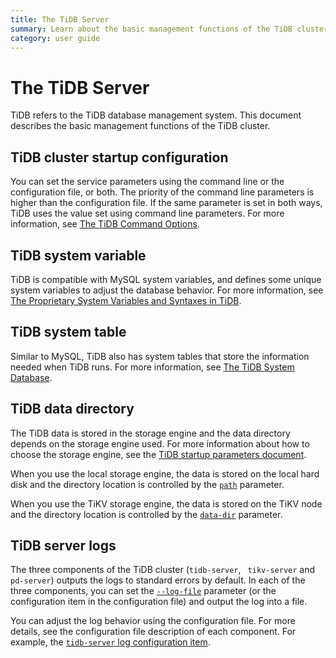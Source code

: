 ```yaml
---
title: The TiDB Server
summary: Learn about the basic management functions of the TiDB cluster.
category: user guide
---
```


# The TiDB Server

TiDB refers to the TiDB database management system. This document describes the basic management functions of the TiDB cluster.

## TiDB cluster startup configuration

You can set the service parameters using the command line or the configuration file, or both. The priority of the command line parameters is higher than the configuration file. If the same parameter is set in both ways, TiDB uses the value set using command line parameters. For more information, see [The TiDB Command Options](server-command-option.md).

## TiDB system variable

TiDB is compatible with MySQL system variables, and defines some unique system variables to adjust the database behavior. For more information, see [The Proprietary System Variables and Syntaxes in TiDB](tidb-specific.md).

## TiDB system table

Similar to MySQL, TiDB also has system tables that store the information needed when TiDB runs. For more information, see [The TiDB System Database](system-database.md).

## TiDB data directory

The TiDB data is stored in the storage engine and the data directory depends on the storage engine used. For more information about how to choose the storage engine, see the [TiDB startup parameters document](../op-guide/configuration.md#store).

When you use the local storage engine, the data is stored on the local hard disk and the directory location is controlled by the [`path`](../op-guide/configuration.md#path) parameter.

When you use the TiKV storage engine, the data is stored on the TiKV node and the directory location is controlled by the [`data-dir`](../op-guide/configuration.md#data-dir-1) parameter.

## TiDB server logs

The three components of the TiDB cluster (`tidb-server`, ` tikv-server` and `pd-server`) outputs the logs to standard errors by default. In each of the three components, you can set the [`--log-file`](op-guide/configuration.md#--log-file) parameter (or the configuration item in the configuration file) and output the log into a file.

You can adjust the log behavior using the configuration file. For more details, see the configuration file description of each component. For example, the [`tidb-server` log configuration item](https://github.com/pingcap/tidb/blob/master/config/config.toml.example#L46).
